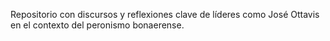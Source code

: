 Repositorio con discursos y reflexiones clave de líderes como José Ottavis en el contexto del peronismo bonaerense.
